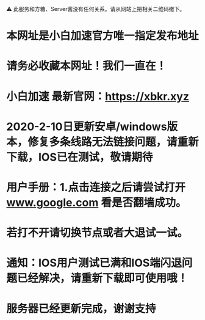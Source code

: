⚠️ 此服务和方糖、Server酱没有任何关系。请从网站上把相关二维码撤下。

# 本网址是小白加速官方唯一指定发布地址

# 请务必收藏本网址！我们一直在！

# 小白加速 最新官网：https://xbkr.xyz

# 2020-2-10日更新安卓/windows版本，修复多条线路无法链接问题，请重新下载，IOS已在测试，敬请期待

# 用户手册：1.点击连接之后请尝试打开 www.google.com 看是否翻墙成功。
#             若打不开请切换节点或者大退试一试。
# 通知：IOS用户测试已满和IOS端闪退问题已经解决，请重新下载即可使用哦！
# 服务器已经更新完成，谢谢支持
